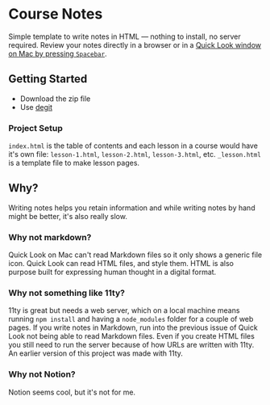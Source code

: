 # Course Notes

Simple template to write notes in HTML — nothing to install, no server required. Review your notes directly in a browser or in a [Quick Look window on Mac by pressing `Spacebar`](https://support.apple.com/guide/mac-help/view-and-edit-files-with-quick-look-mh14119/mac).



## Getting Started

- Download the zip file
- Use [degit](https://github.com/Rich-Harris/degit)

### Project Setup

`index.html` is the table of contents and each lesson in a course would have it's own file: `lesson-1.html`, `lesson-2.html`, `lesson-3.html`, etc. `_lesson.html` is a template file to make lesson pages.



## Why?

Writing notes helps you retain information and while writing notes by hand might be better, it's also really slow.

### Why not markdown?

Quick Look on Mac can't read Markdown files so it only shows a generic file icon. Quick Look can read HTML files, and style them. HTML is also purpose built for expressing human thought in a digital format.

### Why not something like 11ty?

11ty is great but needs a web server, which on a local machine means running `npm install` and having a `node_modules` folder for a couple of web pages. If you write notes in Markdown, run into the previous issue of Quick Look not being able to read Markdown files. Even if you create HTML files you still need to run the server because of how URLs are written with 11ty. An earlier version of this project was made with 11ty.

### Why not Notion?

Notion seems cool, but it's not for me.
